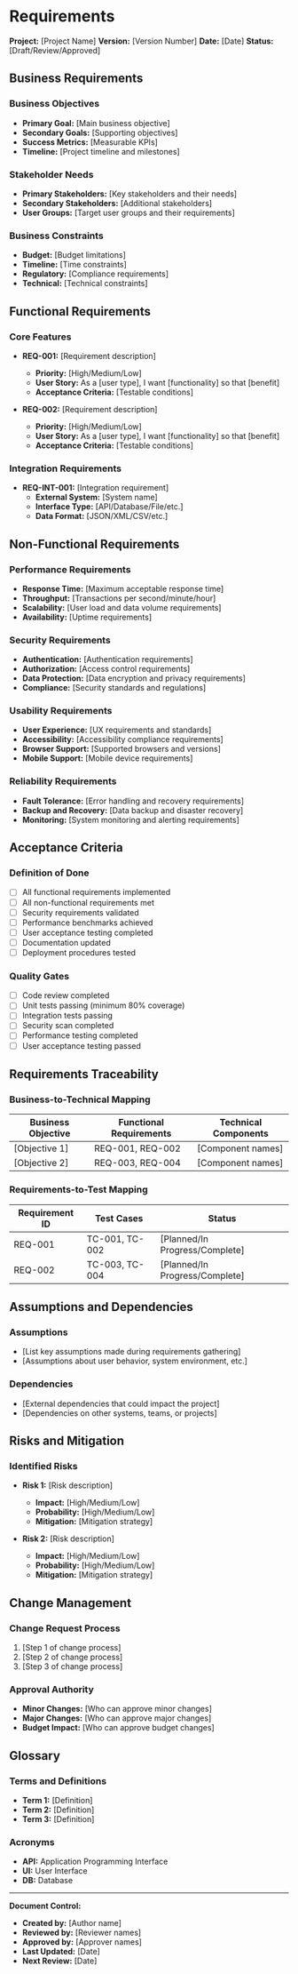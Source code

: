 # Requirements

**Project:** [Project Name]
**Version:** [Version Number]
**Date:** [Date]
**Status:** [Draft/Review/Approved]

## Business Requirements

### Business Objectives

- **Primary Goal:** [Main business objective]
- **Secondary Goals:** [Supporting objectives]
- **Success Metrics:** [Measurable KPIs]
- **Timeline:** [Project timeline and milestones]

### Stakeholder Needs

- **Primary Stakeholders:** [Key stakeholders and their needs]
- **Secondary Stakeholders:** [Additional stakeholders]
- **User Groups:** [Target user groups and their requirements]

### Business Constraints

- **Budget:** [Budget limitations]
- **Timeline:** [Time constraints]
- **Regulatory:** [Compliance requirements]
- **Technical:** [Technical constraints]

## Functional Requirements

### Core Features

- **REQ-001:** [Requirement description]
  - **Priority:** [High/Medium/Low]
  - **User Story:** As a [user type], I want [functionality] so that [benefit]
  - **Acceptance Criteria:** [Testable conditions]

- **REQ-002:** [Requirement description]
  - **Priority:** [High/Medium/Low]
  - **User Story:** As a [user type], I want [functionality] so that [benefit]
  - **Acceptance Criteria:** [Testable conditions]

### Integration Requirements

- **REQ-INT-001:** [Integration requirement]
  - **External System:** [System name]
  - **Interface Type:** [API/Database/File/etc.]
  - **Data Format:** [JSON/XML/CSV/etc.]

## Non-Functional Requirements

### Performance Requirements

- **Response Time:** [Maximum acceptable response time]
- **Throughput:** [Transactions per second/minute/hour]
- **Scalability:** [User load and data volume requirements]
- **Availability:** [Uptime requirements]

### Security Requirements

- **Authentication:** [Authentication requirements]
- **Authorization:** [Access control requirements]
- **Data Protection:** [Data encryption and privacy requirements]
- **Compliance:** [Security standards and regulations]

### Usability Requirements

- **User Experience:** [UX requirements and standards]
- **Accessibility:** [Accessibility compliance requirements]
- **Browser Support:** [Supported browsers and versions]
- **Mobile Support:** [Mobile device requirements]

### Reliability Requirements

- **Fault Tolerance:** [Error handling and recovery requirements]
- **Backup and Recovery:** [Data backup and disaster recovery]
- **Monitoring:** [System monitoring and alerting requirements]

## Acceptance Criteria

### Definition of Done

- [ ] All functional requirements implemented
- [ ] All non-functional requirements met
- [ ] Security requirements validated
- [ ] Performance benchmarks achieved
- [ ] User acceptance testing completed
- [ ] Documentation updated
- [ ] Deployment procedures tested

### Quality Gates

- [ ] Code review completed
- [ ] Unit tests passing (minimum 80% coverage)
- [ ] Integration tests passing
- [ ] Security scan completed
- [ ] Performance testing completed
- [ ] User acceptance testing passed

## Requirements Traceability

### Business-to-Technical Mapping

| Business Objective | Functional Requirements | Technical Components |
|-------------------|------------------------|---------------------|
| [Objective 1] | REQ-001, REQ-002 | [Component names] |
| [Objective 2] | REQ-003, REQ-004 | [Component names] |

### Requirements-to-Test Mapping

| Requirement ID | Test Cases | Status |
|---------------|------------|--------|
| REQ-001 | TC-001, TC-002 | [Planned/In Progress/Complete] |
| REQ-002 | TC-003, TC-004 | [Planned/In Progress/Complete] |

## Assumptions and Dependencies

### Assumptions

- [List key assumptions made during requirements gathering]
- [Assumptions about user behavior, system environment, etc.]

### Dependencies

- [External dependencies that could impact the project]
- [Dependencies on other systems, teams, or projects]

## Risks and Mitigation

### Identified Risks

- **Risk 1:** [Risk description]
  - **Impact:** [High/Medium/Low]
  - **Probability:** [High/Medium/Low]
  - **Mitigation:** [Mitigation strategy]

- **Risk 2:** [Risk description]
  - **Impact:** [High/Medium/Low]
  - **Probability:** [High/Medium/Low]
  - **Mitigation:** [Mitigation strategy]

## Change Management

### Change Request Process

1. [Step 1 of change process]
2. [Step 2 of change process]
3. [Step 3 of change process]

### Approval Authority

- **Minor Changes:** [Who can approve minor changes]
- **Major Changes:** [Who can approve major changes]
- **Budget Impact:** [Who can approve budget changes]

## Glossary

### Terms and Definitions

- **Term 1:** [Definition]
- **Term 2:** [Definition]
- **Term 3:** [Definition]

### Acronyms

- **API:** Application Programming Interface
- **UI:** User Interface
- **DB:** Database

---

**Document Control:**

- **Created by:** [Author name]
- **Reviewed by:** [Reviewer names]
- **Approved by:** [Approver names]
- **Last Updated:** [Date]
- **Next Review:** [Date]
